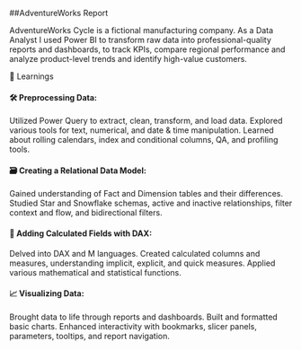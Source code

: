 ##AdventureWorks Report

AdventureWorks Cycle is a fictional manufacturing company. As a Data Analyst I used Power BI to transform raw data into professional-quality reports and dashboards, to track KPIs, compare regional performance and analyze product-level trends and identify high-value customers. 

🚀 Learnings
#### 🛠️ Preprocessing Data: 
Utilized Power Query to extract, clean, transform, and load data.
Explored various tools for text, numerical, and date & time manipulation.
Learned about rolling calendars, index and conditional columns, QA, and profiling tools.

#### 🗃️ Creating a Relational Data Model: 
Gained understanding of Fact and Dimension tables and their differences.
Studied Star and Snowflake schemas, active and inactive relationships, filter context and flow, and bidirectional filters.

#### 📐 Adding Calculated Fields with DAX: 
Delved into DAX and M languages.
Created calculated columns and measures, understanding implicit, explicit, and quick measures.
Applied various mathematical and statistical functions.

#### 📈 Visualizing Data: 
Brought data to life through reports and dashboards.
Built and formatted basic charts.
Enhanced interactivity with bookmarks, slicer panels, parameters, tooltips, and report navigation.
